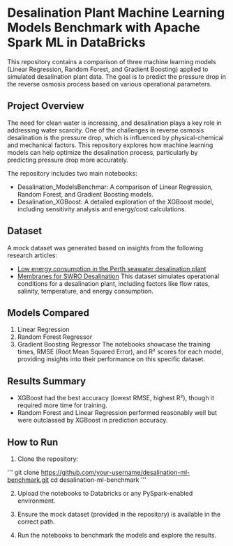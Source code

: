 # Desalination Plant Machine Learning Models Benchmark with Apache Spark ML in DataBricks
This repository contains a comparison of three machine learning models (Linear Regression, Random Forest, and Gradient Boosting) applied to simulated desalination plant data. The goal is to predict the pressure drop in the reverse osmosis process based on various operational parameters.

## Project Overview
The need for clean water is increasing, and desalination plays a key role in addressing water scarcity. One of the challenges in reverse osmosis desalination is the pressure drop, which is influenced by physical-chemical and mechanical factors. This repository explores how machine learning models can help optimize the desalination process, particularly by predicting pressure drop more accurately.

The repository includes two main notebooks:

- Desalination_ModelsBenchmar: A comparison of Linear Regression, Random Forest, and Gradient Boosting models.
- Desalination_XGBoost: A detailed exploration of the XGBoost model, including sensitivity analysis and energy/cost calculations.
  
## Dataset
A mock dataset was generated based on insights from the following research articles:

- [Low energy consumption in the Perth seawater desalination plant](https://www.researchgate.net/publication/228491362_Low_energy_consumption_in_the_Perth_seawater_desalination_plant)
- [Membranes for SWRO Desalination](https://www.mdpi.com/2077-0375/11/10/774)
This dataset simulates operational conditions for a desalination plant, including factors like flow rates, salinity, temperature, and energy consumption.

## Models Compared
1. Linear Regression
2. Random Forest Regressor
3. Gradient Boosting Regressor
The notebooks showcase the training times, RMSE (Root Mean Squared Error), and R² scores for each model, providing insights into their performance on this specific dataset.

## Results Summary
- XGBoost had the best accuracy (lowest RMSE, highest R²), though it required more time for training.
- Random Forest and Linear Regression performed reasonably well but were outclassed by XGBoost in prediction accuracy.

## How to Run
1. Clone the repository:

'''
git clone https://github.com/your-username/desalination-ml-benchmark.git
cd desalination-ml-benchmark '''

2. Upload the notebooks to Databricks or any PySpark-enabled environment.

3. Ensure the mock dataset (provided in the repository) is available in the correct path.

4. Run the notebooks to benchmark the models and explore the results.
